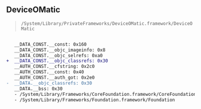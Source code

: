 ## DeviceOMatic

> `/System/Library/PrivateFrameworks/DeviceOMatic.framework/DeviceOMatic`

```diff

   __DATA_CONST.__const: 0x160
   __DATA_CONST.__objc_imageinfo: 0x8
   __DATA_CONST.__objc_selrefs: 0xa0
+  __DATA_CONST.__objc_classrefs: 0x30
   __AUTH_CONST.__cfstring: 0x2c0
   __AUTH_CONST.__const: 0x40
   __AUTH_CONST.__auth_got: 0x2e0
-  __DATA.__objc_classrefs: 0x30
   __DATA.__bss: 0x30
   - /System/Library/Frameworks/CoreFoundation.framework/CoreFoundation
   - /System/Library/Frameworks/Foundation.framework/Foundation

```
